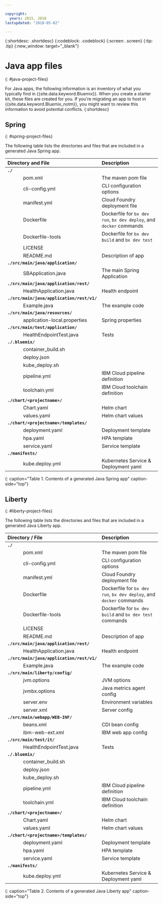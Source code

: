 ```yaml
---

copyright:
  years: 2015, 2018
lastupdated: "2018-05-02"

---
```


{:shortdesc: .shortdesc}
{:codeblock: .codeblock}
{:screen: .screen}
{:tip: .tip}
{:new_window: target="_blank"}

# Java app files
{: #java-project-files}

For Java apps, the following information is an inventory of what you typically find in {{site.data.keyword.Bluemix}}. When you create a starter kit, these files are created for you. If you're migrating an app to host in {{site.data.keyword.Bluemix_notm}}, you might want to review this information to avoid potential conflicts. 
{:shortdesc}

## Spring
{: #spring-project-files}

The following table lists the directories and files that are included in a generated Java Spring app.

| Directory and File                                     | Description                       |
|:------------------------------------------------|:------------------------------------------|
|**`./`**                                             |  |
|&nbsp;&nbsp;&nbsp;&nbsp;&nbsp;&nbsp;&nbsp;&nbsp;&nbsp;&nbsp;&nbsp;&nbsp;pom.xml | The maven pom file |
|&nbsp;&nbsp;&nbsp;&nbsp;&nbsp;&nbsp;&nbsp;&nbsp;&nbsp;&nbsp;&nbsp;&nbsp;cli-config.yml | CLI configuration options |
|&nbsp;&nbsp;&nbsp;&nbsp;&nbsp;&nbsp;&nbsp;&nbsp;&nbsp;&nbsp;&nbsp;&nbsp;manifest.yml | Cloud Foundry deployment file |
|&nbsp;&nbsp;&nbsp;&nbsp;&nbsp;&nbsp;&nbsp;&nbsp;&nbsp;&nbsp;&nbsp;&nbsp;Dockerfile | Dockerfile for `bx dev run`, `bx dev deploy`, and `docker` commands |
|&nbsp;&nbsp;&nbsp;&nbsp;&nbsp;&nbsp;&nbsp;&nbsp;&nbsp;&nbsp;&nbsp;&nbsp;Dockerfile-tools | Dockerfile for `bx dev build` and `bx dev test` |
|&nbsp;&nbsp;&nbsp;&nbsp;&nbsp;&nbsp;&nbsp;&nbsp;&nbsp;&nbsp;&nbsp;&nbsp;LICENSE |  |
|&nbsp;&nbsp;&nbsp;&nbsp;&nbsp;&nbsp;&nbsp;&nbsp;&nbsp;&nbsp;&nbsp;&nbsp;README.md | Description of app |
|**`./src/main/java/application/`** |  |  |
|&nbsp;&nbsp;&nbsp;&nbsp;&nbsp;&nbsp;&nbsp;&nbsp;&nbsp;&nbsp;&nbsp;&nbsp;SBApplication.java | The main Spring Application |
|**`./src/main/java/application/rest/`** | |
|&nbsp;&nbsp;&nbsp;&nbsp;&nbsp;&nbsp;&nbsp;&nbsp;&nbsp;&nbsp;&nbsp;&nbsp;HealthApplication.java | Health endpoint |
|**`./src/main/java/application/rest/v1/`** | |
|&nbsp;&nbsp;&nbsp;&nbsp;&nbsp;&nbsp;&nbsp;&nbsp;&nbsp;&nbsp;&nbsp;&nbsp;Example.java | The example code |
|**`./src/main/java/resources/`** | |
|&nbsp;&nbsp;&nbsp;&nbsp;&nbsp;&nbsp;&nbsp;&nbsp;&nbsp;&nbsp;&nbsp;&nbsp;application-local.properties | Spring properties |
|**`./src/main/test/application/`** | |
|&nbsp;&nbsp;&nbsp;&nbsp;&nbsp;&nbsp;&nbsp;&nbsp;&nbsp;&nbsp;&nbsp;&nbsp;HealthEndpointTest.java | Tests |
|**`./.bluemix/`** | |
|&nbsp;&nbsp;&nbsp;&nbsp;&nbsp;&nbsp;&nbsp;&nbsp;&nbsp;&nbsp;&nbsp;&nbsp;container_build.sh | |
|&nbsp;&nbsp;&nbsp;&nbsp;&nbsp;&nbsp;&nbsp;&nbsp;&nbsp;&nbsp;&nbsp;&nbsp;deploy.json | |
|&nbsp;&nbsp;&nbsp;&nbsp;&nbsp;&nbsp;&nbsp;&nbsp;&nbsp;&nbsp;&nbsp;&nbsp;kube_deploy.sh | |
|&nbsp;&nbsp;&nbsp;&nbsp;&nbsp;&nbsp;&nbsp;&nbsp;&nbsp;&nbsp;&nbsp;&nbsp;pipeline.yml | IBM Cloud pipeline definition |
|&nbsp;&nbsp;&nbsp;&nbsp;&nbsp;&nbsp;&nbsp;&nbsp;&nbsp;&nbsp;&nbsp;&nbsp;toolchain.yml | IBM Cloud toolchain definition |
|**`./chart/<projectname>/`** | |
|&nbsp;&nbsp;&nbsp;&nbsp;&nbsp;&nbsp;&nbsp;&nbsp;&nbsp;&nbsp;&nbsp;&nbsp;Chart.yaml | Helm chart |
|&nbsp;&nbsp;&nbsp;&nbsp;&nbsp;&nbsp;&nbsp;&nbsp;&nbsp;&nbsp;&nbsp;&nbsp;values.yaml | Helm chart values |
|**`./chart/<projectname>/templates/`** | |
|&nbsp;&nbsp;&nbsp;&nbsp;&nbsp;&nbsp;&nbsp;&nbsp;&nbsp;&nbsp;&nbsp;&nbsp;deployment.yaml | Deployment template |
|&nbsp;&nbsp;&nbsp;&nbsp;&nbsp;&nbsp;&nbsp;&nbsp;&nbsp;&nbsp;&nbsp;&nbsp;hpa.yaml | HPA template |
|&nbsp;&nbsp;&nbsp;&nbsp;&nbsp;&nbsp;&nbsp;&nbsp;&nbsp;&nbsp;&nbsp;&nbsp;service.yaml | Service template |
|**`./manifests/`** | |
|&nbsp;&nbsp;&nbsp;&nbsp;&nbsp;&nbsp;&nbsp;&nbsp;&nbsp;&nbsp;&nbsp;&nbsp;kube.deploy.yml | Kubernetes Service & Deployment yaml |
{: caption="Table 1. Contents of a generated Java Spring app" caption-side="top"}

## Liberty
{: #liberty-project-files}

The following table lists the directories and files that are included in a generated Java Liberty app.

| Directory / File                                     | Description                       |
|:------------------------------------------------|:------------------------------------------|
|**`./`**                                             |  |
|&nbsp;&nbsp;&nbsp;&nbsp;&nbsp;&nbsp;&nbsp;&nbsp;&nbsp;&nbsp;&nbsp;&nbsp;pom.xml | The maven pom file |
|&nbsp;&nbsp;&nbsp;&nbsp;&nbsp;&nbsp;&nbsp;&nbsp;&nbsp;&nbsp;&nbsp;&nbsp;cli-config.yml | CLI configuration options |
|&nbsp;&nbsp;&nbsp;&nbsp;&nbsp;&nbsp;&nbsp;&nbsp;&nbsp;&nbsp;&nbsp;&nbsp;manifest.yml | Cloud Foundry deployment file |
|&nbsp;&nbsp;&nbsp;&nbsp;&nbsp;&nbsp;&nbsp;&nbsp;&nbsp;&nbsp;&nbsp;&nbsp;Dockerfile | Dockerfile for `bx dev run`, `bx dev deploy`, and `docker` commands |
|&nbsp;&nbsp;&nbsp;&nbsp;&nbsp;&nbsp;&nbsp;&nbsp;&nbsp;&nbsp;&nbsp;&nbsp;Dockerfile-tools | Dockerfile for `bx dev build` and `bx dev test` commands |
|&nbsp;&nbsp;&nbsp;&nbsp;&nbsp;&nbsp;&nbsp;&nbsp;&nbsp;&nbsp;&nbsp;&nbsp;LICENSE |  |
|&nbsp;&nbsp;&nbsp;&nbsp;&nbsp;&nbsp;&nbsp;&nbsp;&nbsp;&nbsp;&nbsp;&nbsp;README.md | Description of app |
|**`./src/main/java/application/rest/`** | |
|&nbsp;&nbsp;&nbsp;&nbsp;&nbsp;&nbsp;&nbsp;&nbsp;&nbsp;&nbsp;&nbsp;&nbsp;HealthApplication.java | Health endpoint |
|**`./src/main/java/application/rest/v1/`** | |
|&nbsp;&nbsp;&nbsp;&nbsp;&nbsp;&nbsp;&nbsp;&nbsp;&nbsp;&nbsp;&nbsp;&nbsp;Example.java | The example code |
|**`./src/main/liberty/config/`** | |
|&nbsp;&nbsp;&nbsp;&nbsp;&nbsp;&nbsp;&nbsp;&nbsp;&nbsp;&nbsp;&nbsp;&nbsp;jvm.options | JVM options |
|&nbsp;&nbsp;&nbsp;&nbsp;&nbsp;&nbsp;&nbsp;&nbsp;&nbsp;&nbsp;&nbsp;&nbsp;jvmbx.options | Java metrics agent config |
|&nbsp;&nbsp;&nbsp;&nbsp;&nbsp;&nbsp;&nbsp;&nbsp;&nbsp;&nbsp;&nbsp;&nbsp;server.env | Environment variables |
|&nbsp;&nbsp;&nbsp;&nbsp;&nbsp;&nbsp;&nbsp;&nbsp;&nbsp;&nbsp;&nbsp;&nbsp;server.xml | Server config |
|**`./src/main/webapp/WEB-INF/`** | |
|&nbsp;&nbsp;&nbsp;&nbsp;&nbsp;&nbsp;&nbsp;&nbsp;&nbsp;&nbsp;&nbsp;&nbsp;beans.xml | CDI bean config |
|&nbsp;&nbsp;&nbsp;&nbsp;&nbsp;&nbsp;&nbsp;&nbsp;&nbsp;&nbsp;&nbsp;&nbsp;ibm-web-ext.xml | IBM web app config |
|**`./src/main/test/it/`** | |
|&nbsp;&nbsp;&nbsp;&nbsp;&nbsp;&nbsp;&nbsp;&nbsp;&nbsp;&nbsp;&nbsp;&nbsp;HealthEndpointTest.java | Tests |
|**`./.bluemix/`** | |
|&nbsp;&nbsp;&nbsp;&nbsp;&nbsp;&nbsp;&nbsp;&nbsp;&nbsp;&nbsp;&nbsp;&nbsp;container_build.sh | |
|&nbsp;&nbsp;&nbsp;&nbsp;&nbsp;&nbsp;&nbsp;&nbsp;&nbsp;&nbsp;&nbsp;&nbsp;deploy.json | |
|&nbsp;&nbsp;&nbsp;&nbsp;&nbsp;&nbsp;&nbsp;&nbsp;&nbsp;&nbsp;&nbsp;&nbsp;kube_deploy.sh | |
|&nbsp;&nbsp;&nbsp;&nbsp;&nbsp;&nbsp;&nbsp;&nbsp;&nbsp;&nbsp;&nbsp;&nbsp;pipeline.yml | IBM Cloud pipeline definition |
|&nbsp;&nbsp;&nbsp;&nbsp;&nbsp;&nbsp;&nbsp;&nbsp;&nbsp;&nbsp;&nbsp;&nbsp;toolchain.yml | IBM Cloud toolchain definition |
|**`./chart/<projectname>/`** | |
|&nbsp;&nbsp;&nbsp;&nbsp;&nbsp;&nbsp;&nbsp;&nbsp;&nbsp;&nbsp;&nbsp;&nbsp;Chart.yaml | Helm chart |
|&nbsp;&nbsp;&nbsp;&nbsp;&nbsp;&nbsp;&nbsp;&nbsp;&nbsp;&nbsp;&nbsp;&nbsp;values.yaml | Helm chart values |
|**`./chart/<projectname>/templates/`** | |
|&nbsp;&nbsp;&nbsp;&nbsp;&nbsp;&nbsp;&nbsp;&nbsp;&nbsp;&nbsp;&nbsp;&nbsp;deployment.yaml | Deployment template |
|&nbsp;&nbsp;&nbsp;&nbsp;&nbsp;&nbsp;&nbsp;&nbsp;&nbsp;&nbsp;&nbsp;&nbsp;hpa.yaml | HPA template |
|&nbsp;&nbsp;&nbsp;&nbsp;&nbsp;&nbsp;&nbsp;&nbsp;&nbsp;&nbsp;&nbsp;&nbsp;service.yaml | Service template |
|**`./manifests/`** | |
|&nbsp;&nbsp;&nbsp;&nbsp;&nbsp;&nbsp;&nbsp;&nbsp;&nbsp;&nbsp;&nbsp;&nbsp;kube.deploy.yml | Kubernetes Service & Deployment yaml |
{: caption="Table 2. Contents of a generated Java Liberty app" caption-side="top"}

